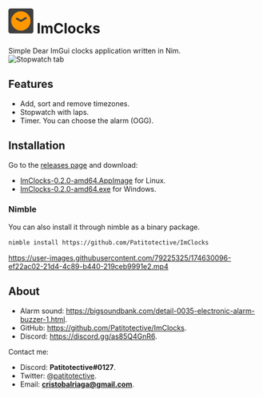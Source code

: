 # <img title="Icon" width=50 height=50 src="https://github.com/Patitotective/ImClocks/blob/main/assets/icon.svg"></img> ImClocks
Simple Dear ImGui clocks application written in Nim.  
![Stopwatch tab](https://user-images.githubusercontent.com/79225325/174630202-3dd2b934-b050-480d-9158-32af6a226e63.png)

## Features
- Add, sort and remove timezones.
- Stopwatch with laps.
- Timer. You can choose the alarm (OGG).

## Installation
Go to the [releases page](https://github.com/Patitotective/ImClocks/releases/latest) and download:
- [ImClocks-0.2.0-amd64.AppImage](https://github.com/Patitotective/ImClocks/releases/latest/download/ImClocks-0.2.0-amd64.AppImage) for Linux.
- [ImClocks-0.2.0-amd64.exe](https://github.com/Patitotective/ImClocks/releases/latest/download/ImClocks-0.2.0-amd64.exe) for Windows.

### Nimble
You can also install it through nimble as a binary package.
```sh
nimble install https://github.com/Patitotective/ImClocks
```

https://user-images.githubusercontent.com/79225325/174630096-ef22ac02-21d4-4c89-b440-219ceb9991e2.mp4

## About
- Alarm sound: https://bigsoundbank.com/detail-0035-electronic-alarm-buzzer-1.html.
- GitHub: https://github.com/Patitotective/ImClocks.
- Discord: https://discord.gg/as85Q4GnR6.

Contact me:
- Discord: **Patitotective#0127**.
- Twitter: [@patitotective](https://twitter.com/patitotective).
- Email: **cristobalriaga@gmail.com**.

